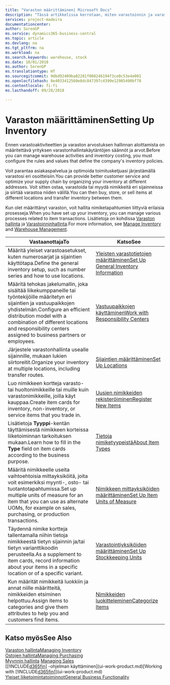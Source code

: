 ```yaml
---
title: "Varaston määrittäminen| Microsoft Docs"
description: "Tässä artikkelissa kerrotaan, miten varastoinnin ja varaston prosessit määritetään. Kyse voi olla esimerkiksi siirtoreiteistä ja sijainneista, kuten fyysisistä varastoista."
services: project-madeira
documentationcenter: 
author: SorenGP
ms.service: dynamics365-business-central
ms.topic: article
ms.devlang: na
ms.tgt_pltfrm: na
ms.workload: na
ms.search.keywords: warehouse, stock
ms.date: 10/01/2018
ms.author: SorenGP
ms.translationtype: HT
ms.sourcegitcommit: 9dbd92409ba02281f008246194f3ce0c53e4e001
ms.openlocfilehash: 8e4033412560e8dc847397c4399e12985490bf78
ms.contentlocale: fi-fi
ms.lasthandoff: 09/28/2018

---
```

# <a name="setting-up-inventory"></a><span data-ttu-id="ed5ce-103">Varaston määrittäminen</span><span class="sxs-lookup"><span data-stu-id="ed5ce-103">Setting Up Inventory</span></span>
<span data-ttu-id="ed5ce-104">Ennen varastoaktiviteettien ja varaston arvostuksen hallinnan aloittamista on määritettävä yrityksen varastonhallintakäytäntöjen säännöt ja arvot.</span><span class="sxs-lookup"><span data-stu-id="ed5ce-104">Before you can manage warehouse activities and inventory costing, you must configure the rules and values that define the company's inventory policies.</span></span>

<span data-ttu-id="ed5ce-105">Voit parantaa asiakaspalvelua ja optimoida toimitusketjuasi järjestämällä varastosi eri osoitteisiin.</span><span class="sxs-lookup"><span data-stu-id="ed5ce-105">You can provide better customer service and optimize your supply chain by organizing your inventory at different addresses.</span></span> <span data-ttu-id="ed5ce-106">Voit sitten ostaa, varastoida tai myydä nimikkeitä eri sijainneissa ja siirtää varastoa niiden välillä.</span><span class="sxs-lookup"><span data-stu-id="ed5ce-106">You can then buy, store, or sell items at different locations and transfer inventory between them.</span></span>

<span data-ttu-id="ed5ce-107">Kun olet määrittänyt varaston, voit hallita nimiketapahtumien liittyviä erilaisia prosesseja.</span><span class="sxs-lookup"><span data-stu-id="ed5ce-107">When you have set up your inventory, you can manage various processes related to item transactions.</span></span> <span data-ttu-id="ed5ce-108">Lisätietoja on kohdissa [Varaston hallinta](inventory-manage-inventory.md) ja [Varastoinninhallinta](warehouse-manage-warehouse.md).</span><span class="sxs-lookup"><span data-stu-id="ed5ce-108">For more information, see [Manage Inventory](inventory-manage-inventory.md) and [Warehouse Management](warehouse-manage-warehouse.md).</span></span>

| <span data-ttu-id="ed5ce-109">Vastaanottaja</span><span class="sxs-lookup"><span data-stu-id="ed5ce-109">To</span></span> | <span data-ttu-id="ed5ce-110">Katso</span><span class="sxs-lookup"><span data-stu-id="ed5ce-110">See</span></span> |
| --- | --- |
| <span data-ttu-id="ed5ce-111">Määritä yleiset varastoasetukset, kuten numerosarjat ja sijaintien käyttötapa.</span><span class="sxs-lookup"><span data-stu-id="ed5ce-111">Define the general inventory setup, such as number series and how to use locations.</span></span> |[<span data-ttu-id="ed5ce-112">Yleisten varastotietojen määrittäminen</span><span class="sxs-lookup"><span data-stu-id="ed5ce-112">Set Up General Inventory Information</span></span>](inventory-how-setup-general.md) |
|<span data-ttu-id="ed5ce-113">Määritä tehokas jakelumallin, joka sisältää liikekumppaneille tai työntekijöille määritetyn eri sijaintien ja vastuupaikkojen yhdistelmän.</span><span class="sxs-lookup"><span data-stu-id="ed5ce-113">Configure an efficient distribution model with a combination of different locations and responsibility centers assigned to business partners or employees.</span></span>|[<span data-ttu-id="ed5ce-114">Vastuupaikkojen käyttäminen</span><span class="sxs-lookup"><span data-stu-id="ed5ce-114">Work with Responsibility Centers</span></span>](inventory-responsibility-centers.md)|
| <span data-ttu-id="ed5ce-115">Järjestele varastonhallinta usealle sijainnille, mukaan lukien siirtoreitit.</span><span class="sxs-lookup"><span data-stu-id="ed5ce-115">Organize your inventory at multiple locations, including transfer routes.</span></span> |[<span data-ttu-id="ed5ce-116">Sijaintien määrittäminen</span><span class="sxs-lookup"><span data-stu-id="ed5ce-116">Set Up Locations</span></span>](inventory-how-register-new-items.md) |
| <span data-ttu-id="ed5ce-117">Luo nimikkeen kortteja varasto- tai huoltonimikkeille tai muille kuin varastonimikkeille, joilla käyt kauppaa.</span><span class="sxs-lookup"><span data-stu-id="ed5ce-117">Create item cards for inventory, non-inventory, or service items that you trade in.</span></span> |[<span data-ttu-id="ed5ce-118">Uusien nimikkeiden rekisteröiminen</span><span class="sxs-lookup"><span data-stu-id="ed5ce-118">Register New Items</span></span>](inventory-how-register-new-items.md) |
|<span data-ttu-id="ed5ce-119">Lisätietoja **Tyyppi**-kentän täyttämisestä nimikkeen korteissa liiketoiminnan tarkoituksen mukaan.</span><span class="sxs-lookup"><span data-stu-id="ed5ce-119">Learn how to fill in the **Type** field on item cards according to the business purpose.</span></span>|[<span data-ttu-id="ed5ce-120">Tietoja nimiketyypeistä</span><span class="sxs-lookup"><span data-stu-id="ed5ce-120">About Item Types</span></span>](inventory-about-item-types.md)| 
|<span data-ttu-id="ed5ce-121">Määritä nimikkeelle useita vaihtoehtoisia mittayksiköitä, joita voit esimerkiksi myynti-, osto- tai tuotantotapahtumissa.</span><span class="sxs-lookup"><span data-stu-id="ed5ce-121">Set up multiple units of measure for an item that you can use as alternate UOMs, for example on sales, purchasing, or production transactions.</span></span>|[<span data-ttu-id="ed5ce-122">Nimikkeen mittayksiköiden määrittäminen</span><span class="sxs-lookup"><span data-stu-id="ed5ce-122">Set Up Item Units of Measure</span></span>](inventory-how-setup-units-of-measure.md)|
|<span data-ttu-id="ed5ce-123">Täydennä nimike kortteja tallentamalla niihin tietoja nimikkeestä tietyn sijainnin ja/tai tietyn varianttikoodin perusteella.</span><span class="sxs-lookup"><span data-stu-id="ed5ce-123">As a supplement to item cards, record information about your items in a specific location or of a specific variant.</span></span>|[<span data-ttu-id="ed5ce-124">Varastointiyksiköiden määrittäminen</span><span class="sxs-lookup"><span data-stu-id="ed5ce-124">Set Up Stockkeeping Units</span></span>](inventory-how-to-set-up-stockkeeping-units.md)|
| <span data-ttu-id="ed5ce-125">Kun määrität nimikkeitä luokkiin ja annat niille määritteitä, nimikkeiden etsiminen helpottuu.</span><span class="sxs-lookup"><span data-stu-id="ed5ce-125">Assign items to categories and give them attributes to help you and customers find items.</span></span> |[<span data-ttu-id="ed5ce-126">Nimikkeiden luokitteleminen</span><span class="sxs-lookup"><span data-stu-id="ed5ce-126">Categorize Items</span></span>](inventory-how-categorize-items.md) |

## <a name="see-also"></a><span data-ttu-id="ed5ce-127">Katso myös</span><span class="sxs-lookup"><span data-stu-id="ed5ce-127">See Also</span></span>
[<span data-ttu-id="ed5ce-128">Varaston hallinta</span><span class="sxs-lookup"><span data-stu-id="ed5ce-128">Managing Inventory</span></span>](inventory-manage-inventory.md)  
[<span data-ttu-id="ed5ce-129">Ostojen hallinta</span><span class="sxs-lookup"><span data-stu-id="ed5ce-129">Managing Purchasing</span></span>](purchasing-manage-purchasing.md)  
<span data-ttu-id="ed5ce-130">[Myynnin hallinta](sales-manage-sales.md)  </span><span class="sxs-lookup"><span data-stu-id="ed5ce-130">[Managing Sales](sales-manage-sales.md)  </span></span>  
<span data-ttu-id="ed5ce-131">[[!INCLUDE[d365fin](includes/d365fin_md.md)] -ohjelman käyttäminen](ui-work-product.md)</span><span class="sxs-lookup"><span data-stu-id="ed5ce-131">[Working with [!INCLUDE[d365fin](includes/d365fin_md.md)]](ui-work-product.md)</span></span>  
[<span data-ttu-id="ed5ce-132">Yleiset liiketoimintatoiminnot</span><span class="sxs-lookup"><span data-stu-id="ed5ce-132">General Business Functionality</span></span>](ui-across-business-areas.md)

